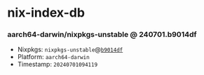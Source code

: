 # nix-index-db
### aarch64-darwin/nixpkgs-unstable @ 240701.b9014df
- Nixpkgs: `nixpkgs-unstable`@[`b9014df`](https://github.com/NixOS/nixpkgs/commit/b9014df496d5b68bf7c0145d0e9b0f529ce4f2a8)
- Platform: `aarch64-darwin`
- Timestamp: `20240701094119`
